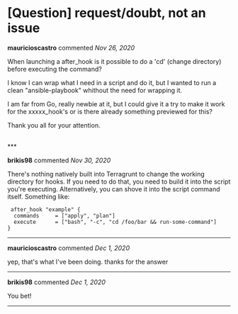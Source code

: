 # [Question] request/doubt, not an issue

**mauricioscastro** commented *Nov 26, 2020*

When launching a after_hook is it possible to do a 'cd' (change directory) before executing the command?

I know I can wrap what I need in a script and do it, but I wanted to run a clean "ansible-playbook" whithout the need for wrapping it. 

I am far from Go, really newbie at it, but I could give it a try to make it work for the xxxxx_hook's or is there already something previewed for this?

Thank you all for your attention.


<br />
***


**brikis98** commented *Nov 30, 2020*

There's nothing natively built into Terragrunt to change the working directory for hooks. If you need to do that, you need to build it into the script you're executing. Alternatively, you can shove it into the script command itself. Something like:

```hcl
 after_hook "example" {
  commands     = ["apply", "plan"]
  execute      = ["bash", "-c", "cd /foo/bar && run-some-command"]
}
```
***

**mauricioscastro** commented *Dec 1, 2020*

yep, that's what I've been doing.
thanks for the answer

***

**brikis98** commented *Dec 1, 2020*

You bet!
***

